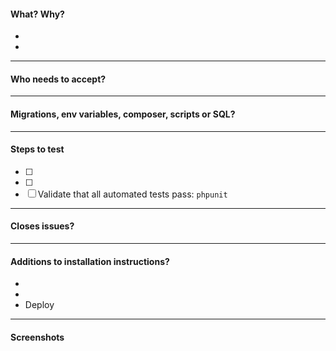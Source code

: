 <!--
  1. Would you be comfortable putting this into production without any further testing?
  2. Have you looked through the diff to see exactly what this PR will contain?
  3. Have you updated the wiki version page to reflect these changes?
  If any of the answers is "no," the PR is not ready for review.
-->

#### What? Why?
<!-- provide the version note additions, a description and some background context - be detailed! -->

- 
- 

---
#### Who needs to accept?
<!-- from the team, users and who is the product owner? -->



---
#### Migrations, env variables, composer, scripts or SQL?
<!-- what needs to be run and set up to create an environment appropriate for testing? -->



---
#### Steps to test
<!-- provide the steps to test, use checkboxes to list each situation that should be tested -->

- [ ] 
- [ ] 
- [ ] Validate that all automated tests pass: `phpunit`

---
#### Closes issues?
<!-- phrase as "closes #" to close automatically upon accepting pull request -->



---
#### Additions to installation instructions?
<!-- document sections that should be added to the install instructions upon a merge to develop -->

- 
- 
- Deploy

---
#### Screenshots
<!-- if frontend changes, include screenshot(s) -->



<!--
  After typing up the pull request, be sure to hit "preview" prior to submitting to check the formatting!
-->